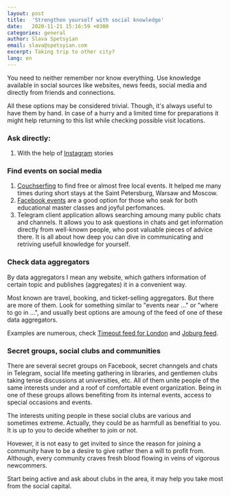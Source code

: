 ```yaml
---
layout: post
title:  'Strengthen yourself with social knowledge'
date:   2020-11-21 15:16:59 +0300
categories: general
author: Slava Spetsyian
email: slava@spetsyian.com
excerpt: Taking trip to other city?
lang: en
---
```


You need to neither remember nor know everything. Use knowledge available in social sources like websites, news feeds, social media and directly from friends and connections.   

All these options may be considered trivial. Though, it's always useful to have them by hand. In case of a hurry and a limited time for preparations it might help returning to this list while checking possible visit locations.

### Ask directly:

1. With the help of [Instagram][instagram] stories

### Find events on social media

1. [Couchserfing][couchserfing] to find free or almost free local events. It helped me many times during short stays at the Saint Petersburg, Warsaw and Moscow.
2. [Facebook events][facebook-events] are a good option for those who seak for both educational master classes and joyful perfomances.
3. Telegram client application allows searching amoung many public chats and channels. It allows you to ask questions in chats and get information directly from well-known people, who post valuable pieces of advice there. It is all about how deep you can dive in communicating and retriving usefull knowledge for yourself.

### Check data aggregators

By data aggregators I mean any website, which gathers information of certain topic and publishes (aggregates) it in a convenient way. 

Most known are travel, booking, and ticket-selling aggregators. But there are more of them. Look for something similar to "events near ..." or "where to go in ...", and usually best options are amoung of the feed of one of these data aggregators.

Examples are numerous, check [Timeout feed for London][london-timeout-feed] and [Joburg feed][johannesburg-feed].

### Secret groups, social clubs and communities

There are several secret groups on Facebook, secret channgels and chats in Telegram, social life meeting gathering in libraries, and gentlemen clubs taking tense discussions at universities, etc. All of them unite people of the same interests under and a roof of comfortable event organization. Being in one of these groups allows benefiting from its internal events, access to special occasions and events. 

The interests uniting people in these social clubs are various and sometimes extreme. Actually, they could be as harmfull as benefitial to you. It is up to you to decide whether to join or not.

Hovewer, it is not easy to get invited to since the reason for joining a community have to be a desire to give rather then a will to profit from. Although, every community craves fresh blood flowing in veins of vigorous newcommers. 

Start being active and ask about clubs in the area, it may help you take most from the social capital. 


[instagram]: https://www.instagram.com/
[facebook-events]: https://www.facebook.com/events
[couchserfing]: https://www.couchsurfing.com
[london-timeout-feed]: https://www.timeout.com/london
[johannesburg-feed]: https://joburg.co.za/

